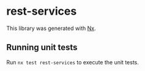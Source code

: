 # rest-services

This library was generated with [Nx](https://nx.dev).

## Running unit tests

Run `nx test rest-services` to execute the unit tests.
